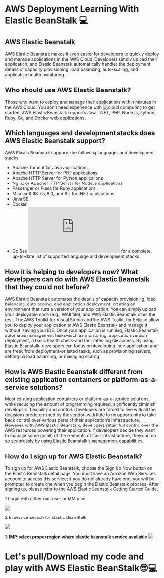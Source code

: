 # AWS Deployment Learning With Elastic BeanStalk :computer:

## AWS Elastic Beanstalk
AWS Elastic Beanstalk makes it even easier for developers to quickly deploy and manage applications in the AWS Cloud. Developers simply upload their application, and Elastic Beanstalk automatically handles the deployment details of capacity provisioning, load balancing, auto-scaling, and application health monitoring.


## Who should use AWS Elastic Beanstalk?
Those who want to deploy and manage their applications within minutes in the AWS Cloud. You don’t need experience with ![cloud computing](https://aws.amazon.com/what-is-cloud-computing/) to get started. AWS Elastic Beanstalk supports Java, .NET, PHP, Node.js, Python, Ruby, Go, and Docker web applications.


## Which languages and development stacks does AWS Elastic Beanstalk support?
AWS Elastic Beanstalk supports the following languages and development stacks:
- Apache Tomcat for Java applications
- Apache HTTP Server for PHP applications
- Apache HTTP Server for Python applications
- Nginx or Apache HTTP Server for Node.js applications
- Passenger or Puma for Ruby applications
- Microsoft IIS 7.5, 8.0, and 8.5 for .NET applications
- Java SE
- Docker
- Go
See ![Supported Platforms](https://docs.aws.amazon.com/elasticbeanstalk/latest/dg/concepts.platforms.html) for a complete, up-to-date list of supported language and development stacks.


## How it is helping to developers now? What developers can do with AWS Elastic Beanstalk that they could not before?
AWS Elastic Beanstalk automates the details of capacity provisioning, load balancing, auto scaling, and application deployment, creating an environment that runs a version of your application. You can simply upload your deployable code (e.g., WAR file), and AWS Elastic Beanstalk does the rest. The AWS Toolkit for Visual Studio and the AWS Toolkit for Eclipse allow you to deploy your application to AWS Elastic Beanstalk and manage it without leaving your IDE. Once your application is running, Elastic Beanstalk automates management tasks–such as monitoring, application version deployment, a basic health check–and facilitates log file access. By using Elastic Beanstalk, developers can focus on developing their application and are freed from deployment-oriented tasks, such as provisioning servers, setting up load balancing, or managing scaling.


## How is AWS Elastic Beanstalk different from existing application containers or platform-as-a-service solutions?
Most existing application containers or platform-as-a-service solutions, while reducing the amount of programming required, significantly diminish developers’ flexibility and control. Developers are forced to live with all the decisions predetermined by the vendor–with little to no opportunity to take back control over various parts of their application’s infrastructure. However, with AWS Elastic Beanstalk, developers retain full control over the AWS resources powering their application. If developers decide they want to manage some (or all) of the elements of their infrastructure, they can do so seamlessly by using Elastic Beanstalk’s management capabilities.



## How do I sign up for AWS Elastic Beanstalk?
To sign up for AWS Elastic Beanstalk, choose the Sign Up Now button on the Elastic Beanstalk detail page. You must have an Amazon Web Services account to access this service; if you do not already have one, you will be prompted to create one when you begin the Elastic Beanstalk process. After signing up, please refer to the&nbsp;AWS Elastic Beanstalk Getting Started Guide.

1 Login with either root user or IAM user

![](https://user-images.githubusercontent.com/25608527/83551199-aa6f1100-a525-11ea-872b-2215714bd5d9.png)


2 In service serach for Elastic BeanStalk

![](https://user-images.githubusercontent.com/25608527/83551202-aba03e00-a525-11ea-9777-cb6e7da3d4ba.png)


3 **IMP:select proper region where elastic beanstalk service available**
![](https://user-images.githubusercontent.com/25608527/83551217-b0fd8880-a525-11ea-9216-96b7ad2f32fa.png)


# Let's pull/Download my code and play with AWS Elastic BeanStalk:sunglasses::computer:
